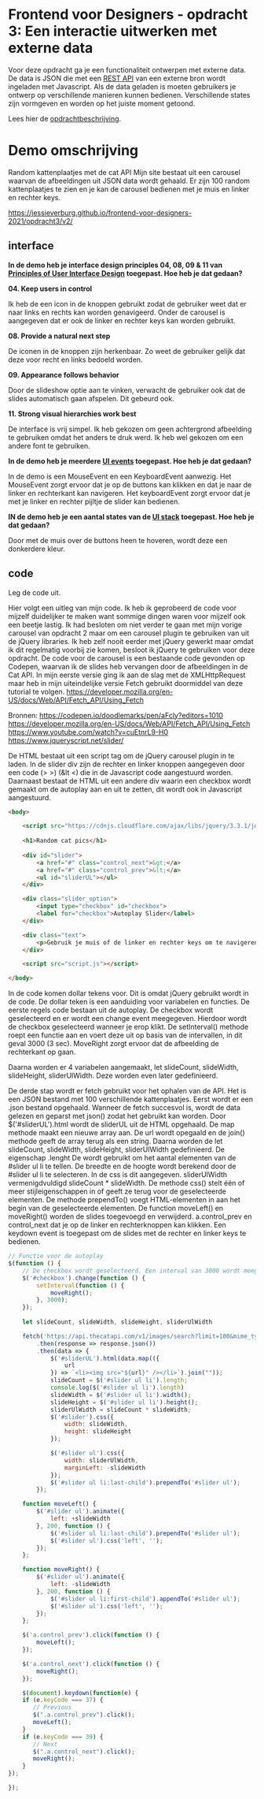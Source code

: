 # Frontend voor Designers - opdracht 3: Een interactie uitwerken met externe data

Voor deze opdracht ga je een functionaliteit ontwerpen met externe data. De data is JSON die met een [REST API](https://developer.mozilla.org/en-US/docs/Glossary/REST) van een externe bron wordt ingeladen met Javascript.  Als de data geladen is moeten gebruikers je ontwerp op verschillende manieren kunnen bedienen. Verschillende states zijn vormgeven en worden op het juiste moment getoond.

Lees hier de [opdrachtbeschrijving](./opdrachtbeschrijving.md).


# Demo omschrijving
Random kattenplaatjes met de cat API Mijn site bestaat uit een carousel waarvan de afbeeldingen uit JSON data wordt gehaald. Er zijn 100 random kattenplaatjes te zien en je kan de carousel bedienen met je muis en linker en rechter keys. 

https://jessieverburg.github.io/frontend-voor-designers-2021/opdracht3/v2/

## interface

<b> In de demo heb je interface design principles 04, 08, 09 & 11 van [Principles of User Interface Design](http://bokardo.com/principles-of-user-interface-design/) toegepast. Hoe heb je dat gedaan? </b>
  
<b>04. Keep users in control</b>  
  
Ik heb de een icon in de knoppen gebruikt zodat de gebruiker weet dat er naar links en rechts kan worden genavigeerd. Onder de carousel is aangegeven dat er ook de linker en rechter keys kan worden gebruikt. 
  
<b>08. Provide a natural next step</b>  

De iconen in de knoppen zijn herkenbaar. Zo weet de gebruiker gelijk dat deze voor recht en links bedoeld worden. 

<b>09. Appearance follows behavior</b>  

Door de slideshow optie aan te vinken, verwacht de gebruiker ook dat de slides automatisch gaan afspelen. Dit gebeurd ook. 
  
<b>11. Strong visual hierarchies work best</b>  

De interface is vrij simpel. Ik heb gekozen om geen achtergrond afbeelding te gebruiken omdat het anders te druk werd. Ik heb wel gekozen om een andere font te gebruiken. 

<b>In de demo heb je meerdere [UI events](https://developer.mozilla.org/en-US/docs/Web/API/UIEvent) toegepast. Hoe heb je dat gedaan?</b> <br>

In de demo is een MouseEvent en een KeyboardEvent aanwezig. Het MouseEvent zorgt ervoor dat je op de buttons kan klikken en dat je naar de linker en rechterkant kan navigeren. Het keyboardEvent zorgt ervoor dat je met je linker en rechter pijltje de slider kan bedienen.
  
<b> IN de demo heb je een aantal states van de [UI stack](https://www.scotthurff.com/posts/why-your-user-interface-is-awkward-youre-ignoring-the-ui-stack/) toegepast. Hoe heb je dat gedaan? </b>

Door met de muis over de buttons heen te hoveren, wordt deze een donkerdere kleur. 

## code
Leg de code uit.

Hier volgt een uitleg van mijn code. Ik heb ik geprobeerd de code voor mijzelf duidelijker te maken want sommige dingen waren voor mijzelf ook een beetje lastig. Ik had besloten om niet verder te gaan met mijn vorige carousel van opdracht 2 maar om een carousel plugin te gebruiken van uit de jQuery libraries. Ik heb zelf nooit eerder met jQuery gewerkt maar omdat ik dit regelmatig voorbij zie komen, besloot ik jQuery te gebruiken voor deze opdracht. De code voor de carousel is een bestaande code gevonden op Codepen, waarvan ik de slides heb vervangen door de afbeeldingen in de Cat API. In mijn eerste versie ging ik aan de slag met de XMLHttpRequest maar heb in mijn uiteindelijke versie Fetch gebruikt doormiddel van deze tutorial te volgen. https://developer.mozilla.org/en-US/docs/Web/API/Fetch_API/Using_Fetch 

Bronnen:
https://codepen.io/doodlemarks/pen/aFcly?editors=1010
https://developer.mozilla.org/en-US/docs/Web/API/Fetch_API/Using_Fetch
https://www.youtube.com/watch?v=cuEtnrL9-H0
https://www.jqueryscript.net/slider/

De HTML bestaat uit een script tag om de jQuery carousel plugin in te laden. In de slider div zijn de rechter en linker knoppen aangegeven door een code (&gt; >) (&lt <) die in de Javascript code aangestuurd worden. Daarnaast bestaat de HTML uit een andere div waarin een checkbox wordt gemaakt om de autoplay aan en uit te zetten, dit wordt ook in Javascript aangestuurd.

``````html
<body>

    <script src="https://cdnjs.cloudflare.com/ajax/libs/jquery/3.3.1/jquery.min.js"></script>
  
    <h1>Random cat pics</h1>
  
    <div id="slider">
        <a href="#" class="control_next">&gt;</a>
        <a href="#" class="control_prev">&lt;</a>
        <ul id="sliderUL"></ul>
    </div>

    <div class="slider_option">
        <input type="checkbox" id="checkbox">
        <label for="checkbox">Autoplay Slider</label>
    </div>

    <div class="text">
        <p>Gebruik je muis of de linker en rechter keys om te navigeren.</p>
    </div>

    <script src="script.js"></script>

</body>

``````

In de code komen dollar tekens voor. Dit is omdat jQuery gebruikt wordt in de code. De dollar teken is een aanduiding voor variabelen en functies. 
De eerste regels code bestaan uit de autoplay. De checkbox wordt geselecteerd en er wordt een change event meegegeven. Hierdoor wordt de checkbox geselecteerd wanneer je erop klikt. De setInterval() methode roept een functie aan en voert deze uit op basis van de intervallen, in dit geval 3000 (3 sec). MoveRight zorgt ervoor dat de afbeelding de rechterkant op gaan. 

Daarna worden er 4 variabelen aangemaakt, let slideCount, slideWidth, slideHeight, sliderUlWidth. Deze worden even later gedefinieerd. 

De derde stap wordt er fetch gebruikt voor het ophalen van de API. Het is een JSON bestand met 100 verschillende kattenplaatjes. Eerst wordt er een .json bestand opgehaald. Wanneer de fetch succesvol is, wordt de data gelezen en geparst met json() zodat het gebruikt kan worden. 
Door $('#sliderUL').html wordt de sliderUL uit de HTML opgehaald. De map methode maakt een nieuwe array aan. De url wordt opegaald en de join() methode geeft de array terug als een string. Daarna worden de let slideCount, slideWidth, slideHeight, sliderUlWidth gedefinieerd. De eigenschap .lenght De wordt gebruikt om het aantal elementen van de #slider ul li te tellen. De breedte en de hoogte wordt berekend door de #slider ul li te selecteren. In de css is dit aangegeven. 
sliderUlWidth vermenigdvuldigd slideCount * slideWidth. De methode css() stelt één of meer stijleigenschappen in of geeft ze terug voor de geselecteerde elementen. De methode prependTo() voegt HTML-elementen in aan het begin van de geselecteerde elementen. De function moveLeft() en moveRight() worden de slides toegevoegd en verwijderd. a.control_prev en control_next dat je op de linker en rechterknoppen kan klikken. Een keydown event is toegepast om de slides met de rechter en linker keys te bedienen. 

``````javascript
// Functie voor de autoplay
$(function () {
    // De checkbox wordt geselecteerd. Een interval van 3000 wordt meegegeven
    $('#checkbox').change(function () {
        setInterval(function () {
            moveRight();
        }, 3000);
    });
    
    let slideCount, slideWidth, slideHeight, sliderUlWidth

    fetch('https://api.thecatapi.com/v1/images/search?limit=100&mime_types=&order=Random&size=small&page=0&sub_id=demo-de0f69')
        .then(response => response.json())
        .then(data => {
            $('#sliderUL').html(data.map(({
                url
            }) => `<li><img src="${url}" /></li>`).join(""));
            slideCount = $('#slider ul li').length;
            console.log($('#slider ul li').length)
            slideWidth = $('#slider ul li').width();
            slideHeight = $('#slider ul li').height();
            sliderUlWidth = slideCount * slideWidth;
            $('#slider').css({
                width: slideWidth,
                height: slideHeight
            });

            $('#slider ul').css({
                width: sliderUlWidth,
                marginLeft: -slideWidth
            });
            $('#slider ul li:last-child').prependTo('#slider ul');
        });

    function moveLeft() {
        $('#slider ul').animate({
            left: +slideWidth
        }, 200, function () {
            $('#slider ul li:last-child').prependTo('#slider ul');
            $('#slider ul').css('left', '');
        });
    };

    function moveRight() {
        $('#slider ul').animate({
            left: -slideWidth
        }, 200, function () {
            $('#slider ul li:first-child').appendTo('#slider ul');
            $('#slider ul').css('left', '');
        });
    };

    $('a.control_prev').click(function () {
        moveLeft();
    });

    $('a.control_next').click(function () {
        moveRight();
    });

    $(document).keydown(function(e) {
    if (e.keyCode === 37) {
       // Previous
       $(".a.control_prev").click();
       moveLeft();
    }
    if (e.keyCode === 39) {
       // Next
       $(".a.control_next").click();
       moveRight();
    }
});

});

